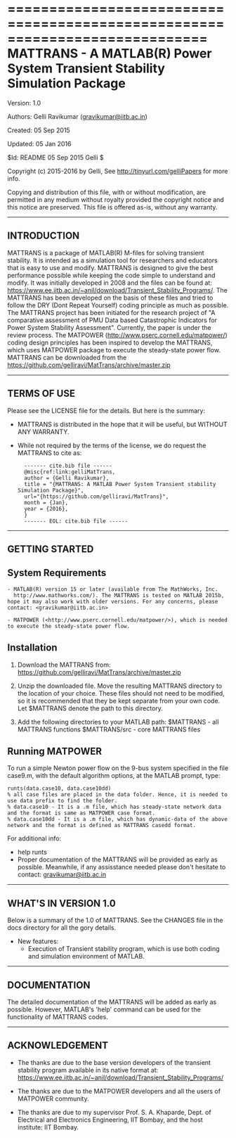============================================================================
MATTRANS - A MATLAB(R) Power System Transient Stability Simulation Package
============================================================================

Version:    1.0

Authors:    Gelli Ravikumar (<gravikumar@iitb.ac.in>)
            
Created:    05 Sep 2015

Updated:    05 Jan 2016

$Id: README 05 Sep 2015 Gelli $

Copyright (c) 2015-2016 by Gelli, See http://tinyurl.com/gelliPapers for more info.

Copying and distribution of this file, with or without modification,
are permitted in any medium without royalty provided the copyright
notice and this notice are preserved. This file is offered as-is,
without any warranty.

--------------
 INTRODUCTION
--------------

MATTRANS is a package of MATLAB(R) M-files for solving transient stability. It is intended as a simulation tool for
researchers and educators that is easy to use and modify. MATTRANS
is designed to give the best performance possible while keeping the code
simple to understand and modify. It was initially developed in 2008 and the files can be found at: <https://www.ee.iitb.ac.in/~anil/download/Transient_Stability_Programs/>. The MATTRANS has been developed on the basis of these files and tried to follow the DRY (Dont Repeat Yourself) coding principle as much as possible.
The MATTRANS project has been initiated for the research project of "A comparative assessment of PMU Data based Catastrophic Indicators for Power System Stability Assessment". Currently, the paper is under the review process.
The MATPOWER (<http://www.pserc.cornell.edu/matpower/>) coding design principles has been inspired to develop the MATTRANS, which uses MATPOWER package to execute the steady-state power flow.
MATTRANS can be downloaded from the <https://github.com/gelliravi/MatTrans/archive/master.zip>


--------------
 TERMS OF USE
--------------

Please see the LICENSE file for the details. But here is the summary:

- MATTRANS is distributed in the hope that it will be useful, but
  WITHOUT ANY WARRANTY.

- While not required by the terms of the license, we do request the MATTRANS to cite as:

        ------- cite.bib file ------
        @misc{ref:link:gelliMatTrans,
        author = {Gelli Ravikumar},
        title = "{MATTRANS: A MATLAB Power System Transient stability Simulation Package}",
        url="{https://github.com/gelliravi/MatTrans}", 
        month = {Jan},
        year = {2016},
        }
        ------- EOL: cite.bib file ------


-----------------
 GETTING STARTED
-----------------

System Requirements
-------------------
    - MATLAB(R) version 15 or later (available from The MathWorks, Inc.
      http://www.mathworks.com/). The MATTRANS is tested on MATLAB 2015b, hope it may also work with older versions. For any concerns, please  contact: <gravikumar@iitb.ac.in>

    - MATPOWER (<http://www.pserc.cornell.edu/matpower/>), which is needed to execute the steady-state power flow.

Installation
------------
1.  Download the MATTRANS from: <https://github.com/gelliravi/MatTrans/archive/master.zip>

2.  Unzip the downloaded file. Move the resulting MATTRANS directory
    to the location of your choice. These files should not need to be
    modified, so it is recommended that they be kept separate from your
    own code. Let $MATTRANS denote the path to this directory.

3.  Add the following directories to your MATLAB path:
      $MATTRANS   - all MATTRANS functions
      $MATTRANS/src - core MATTRANS files


Running MATPOWER
----------------
To run a simple Newton power flow on the 9-bus system specified in the
file case9.m, with the default algorithm options, at the MATLAB prompt,
type:

    runts(data.case10, data.case10dd)
    % all case files are placed in the data folder. Hence, it is needed to use data prefix to find the folder.
    % data.case10 - It is a .m file, which has steady-state network data and the format is same as MATPOWER case format.
	% data.case10dd - It is a .m file, which has dynamic-data of the above network and the format is defined as MATTRANS casedd format.

For additional info:
   - help runts
   - Proper documentation of the MATTRANS will be provided as early as possible. Meanwhile, if any assisstance needed please don't hesitate to contact: <gravikumar@iitb.ac.in>

-----------------------------
 WHAT'S IN VERSION 1.0
-----------------------------

Below is a summary of the 1.0 of MATTRANS. See the
CHANGES file in the docs directory for all the gory details.

* New features:
  - Execution of Transient stability program, which is use both coding and simulation environment of MATLAB.


---------------
 DOCUMENTATION
---------------

The detailed documentation of the MATTRANS will be added as early as possible.
However, MATLAB's 'help' command can be used for the functionality of MATTRANS codes.

----------------
 ACKNOWLEDGEMENT
----------------

 - The thanks are due to the base version developers of the transient stability program available in its native format at: <https://www.ee.iitb.ac.in/~anil/download/Transient_Stability_Programs/>

 - The thanks are due to the MATPOWER developers and all the users of MATPOWER community.

 - The thanks are due to my supervisor Prof. S. A. Khaparde, Dept. of Electrical and Electronics Engineering, IIT Bombay, and the host institute: IIT Bombay.



